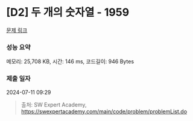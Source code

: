 # [D2] 두 개의 숫자열 - 1959 

[문제 링크](https://swexpertacademy.com/main/code/problem/problemDetail.do?contestProbId=AV5PpoFaAS4DFAUq) 

### 성능 요약

메모리: 25,708 KB, 시간: 146 ms, 코드길이: 946 Bytes

### 제출 일자

2024-07-11 09:29



> 출처: SW Expert Academy, https://swexpertacademy.com/main/code/problem/problemList.do